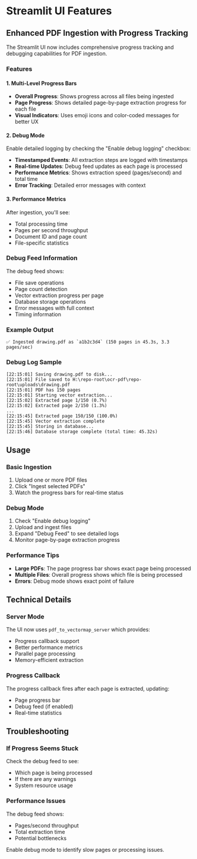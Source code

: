 # Streamlit UI Features

## Enhanced PDF Ingestion with Progress Tracking

The Streamlit UI now includes comprehensive progress tracking and debugging capabilities for PDF ingestion.

### Features

#### 1. **Multi-Level Progress Bars**

- **Overall Progress**: Shows progress across all files being ingested
- **Page Progress**: Shows detailed page-by-page extraction progress for each file
- **Visual Indicators**: Uses emoji icons and color-coded messages for better UX

#### 2. **Debug Mode**

Enable detailed logging by checking the "Enable debug logging" checkbox:

- **Timestamped Events**: All extraction steps are logged with timestamps
- **Real-time Updates**: Debug feed updates as each page is processed
- **Performance Metrics**: Shows extraction speed (pages/second) and total time
- **Error Tracking**: Detailed error messages with context

#### 3. **Performance Metrics**

After ingestion, you'll see:
- Total processing time
- Pages per second throughput
- Document ID and page count
- File-specific statistics

### Debug Feed Information

The debug feed shows:
- File save operations
- Page count detection
- Vector extraction progress per page
- Database storage operations
- Error messages with full context
- Timing information

### Example Output

```
✅ Ingested drawing.pdf as `a1b2c3d4` (150 pages in 45.3s, 3.3 pages/sec)
```

### Debug Log Sample

```
[22:15:01] Saving drawing.pdf to disk...
[22:15:01] File saved to H:\repo-root\ocr-pdf\repo-root\uploads\drawing.pdf
[22:15:01] PDF has 150 pages
[22:15:01] Starting vector extraction...
[22:15:02] Extracted page 1/150 (0.7%)
[22:15:02] Extracted page 2/150 (1.3%)
...
[22:15:45] Extracted page 150/150 (100.0%)
[22:15:45] Vector extraction complete
[22:15:45] Storing in database...
[22:15:46] Database storage complete (total time: 45.32s)
```

## Usage

### Basic Ingestion

1. Upload one or more PDF files
2. Click "Ingest selected PDFs"
3. Watch the progress bars for real-time status

### Debug Mode

1. Check "Enable debug logging"
2. Upload and ingest files
3. Expand "Debug Feed" to see detailed logs
4. Monitor page-by-page extraction progress

### Performance Tips

- **Large PDFs**: The page progress bar shows exact page being processed
- **Multiple Files**: Overall progress shows which file is being processed
- **Errors**: Debug mode shows exact point of failure

## Technical Details

### Server Mode

The UI now uses `pdf_to_vectormap_server` which provides:
- Progress callback support
- Better performance metrics
- Parallel page processing
- Memory-efficient extraction

### Progress Callback

The progress callback fires after each page is extracted, updating:
- Page progress bar
- Debug feed (if enabled)
- Real-time statistics

## Troubleshooting

### If Progress Seems Stuck

Check the debug feed to see:
- Which page is being processed
- If there are any warnings
- System resource usage

### Performance Issues

The debug feed shows:
- Pages/second throughput
- Total extraction time
- Potential bottlenecks

Enable debug mode to identify slow pages or processing issues.
